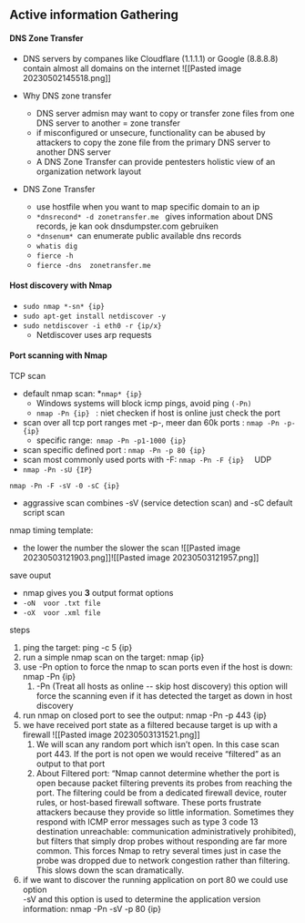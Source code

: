 
## Active information Gathering 



#### DNS Zone Transfer 

- DNS servers by companes like Cloudflare (1.1.1.1) or Google (8.8.8.8) contain almost all domains on the internet ![[Pasted image 20230502145518.png]]
- Why DNS zone transfer 
	- DNS server admisn may want to copy or transfer zone files from one DNS server to another = zone transfer 
	- if misconfigured or unsecure, functionality can be abused by attackers to copy the zone file from the primary DNS server to another  DNS server 
	- A DNS Zone Transfer can provide pentesters holistic view of an organization network layout 


- DNS Zone Transfer 
	- use hostfile when you want to map specific domain to an ip  
	- `*dnsrecond* -d zonetransfer.me ` gives information about DNS records, je kan ook dnsdumpster.com gebruiken 
	- `*dnsenum* `can enumerate public available dns records 
	- `whatis dig`
	- `fierce -h  `
	- `fierce -dns  zonetransfer.me `

####  Host discovery with Nmap

- `sudo nmap *-sn* {ip} `
- `sudo apt-get install netdiscover -y `
- `sudo netdiscover -i eth0 -r {ip/x}   `
	- Netdiscover uses arp requests 


#### Port scanning with Nmap

TCP scan 
- default nmap scan:  *`nmap* {ip}    `
	-  Windows systems will block icmp pings, avoid ping `(-Pn)` 
	- `nmap -Pn {ip} ` :   niet checken if host is online just check the port 
- scan over all tcp port ranges met -p-, meer dan 60k ports : `nmap -Pn -p- {ip} `
	- specific range:` nmap -Pn -p1-1000 {ip}`
- scan specific defined port : `nmap -Pn -p 80 {ip} `
- scan most commonly used ports with -F: `nmap -Pn -F {ip} 
`
UDP 
- `nmap -Pn -sU {IP} `

`nmap -Pn -F -sV -0 -sC {ip}`
- aggrassive scan combines -sV (service detection scan) and -sC default script scan 

nmap timing template: 
- the lower the number the slower the scan ![[Pasted image 20230503121903.png]]![[Pasted image 20230503121957.png]]

save ouput  
- nmap gives you **3** output format options 
- `-oN  voor .txt file` 
- `-oX  voor .xml file `

steps
1. ping the target:  ping -c 5 {ip} 
2. run a simple nmap scan on the target: nmap {ip} 
3. use -Pn option to force the nmap to scan ports even if the host is down: nmap -Pn {ip}
	1. -Pn (Treat all hosts as online -- skip host discovery) this  option will force the scanning even if it has detected the target as down in host discovery
4. run nmap on closed port to see the output: nmap -Pn -p 443 {ip}
5. we have received port state as a filtered because target is up with a firewall ![[Pasted image 20230503131521.png]] 
	1. We will scan any random port which isn’t open. In this case scan port 443. If the port is not open we would receive “filtered” as an output to that port
	2. About Filtered port:  “Nmap cannot determine whether the port is open because packet filtering prevents its probes  from reaching the port. The filtering could be from a dedicated firewall device, router rules, or  host-based firewall software. These ports frustrate attackers because they provide so little  information. Sometimes they respond with ICMP error messages such as type 3 code 13  destination unreachable: communication administratively prohibited), but filters that simply drop  probes without responding are far more common. This forces Nmap to retry several times just in  case the probe was dropped due to network congestion rather than filtering. This slows down the scan dramatically.
6. if we want to discover the running application on port 80 we could use option  
-sV and this option is used to determine the application version information: nmap -Pn -sV -p 80 {ip}



